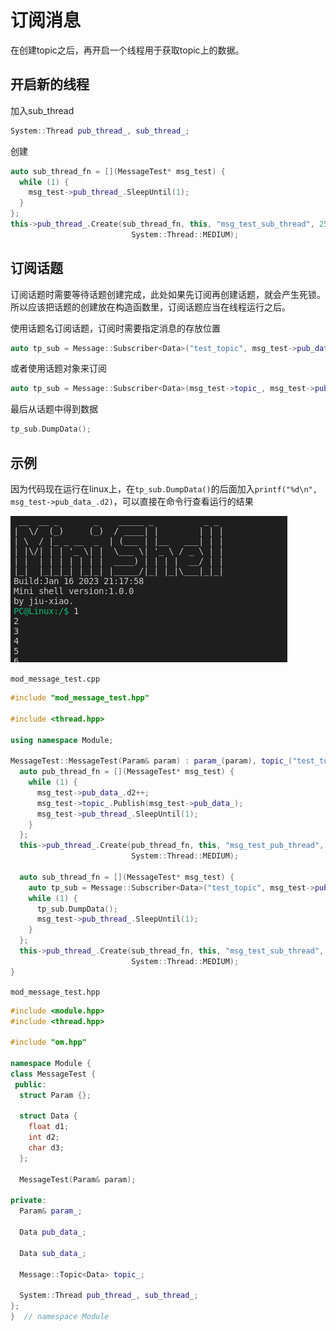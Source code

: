 # 订阅消息

在创建topic之后，再开启一个线程用于获取topic上的数据。

## 开启新的线程

加入sub_thread

```cpp
System::Thread pub_thread_, sub_thread_;
```

创建

```cpp
auto sub_thread_fn = [](MessageTest* msg_test) {
  while (1) {
    msg_test->pub_thread_.SleepUntil(1);
  }
};
this->pub_thread_.Create(sub_thread_fn, this, "msg_test_sub_thread", 256,
                           System::Thread::MEDIUM);
```

## 订阅话题

订阅话题时需要等待话题创建完成，此处如果先订阅再创建话题，就会产生死锁。所以应该把话题的创建放在构造函数里，订阅话题应当在线程运行之后。

使用话题名订阅话题，订阅时需要指定消息的存放位置

```cpp
auto tp_sub = Message::Subscriber<Data>("test_topic", msg_test->pub_data_);
```

或者使用话题对象来订阅

```cpp
auto tp_sub = Message::Subscriber<Data>(msg_test->topic_, msg_test->pub_data_);
```

最后从话题中得到数据

```cpp
tp_sub.DumpData();
```

## 示例

因为代码现在运行在linux上，在`tp_sub.DumpData()`的后面加入`printf("%d\n", msg_test->pub_data_.d2)`，可以直接在命令行查看运行的结果

![结果](../../img/msg_test.png)

`mod_message_test.cpp`

```cpp
#include "mod_message_test.hpp"

#include <thread.hpp>

using namespace Module;

MessageTest::MessageTest(Param& param) : param_(param), topic_("test_topic") {
  auto pub_thread_fn = [](MessageTest* msg_test) {
    while (1) {
      msg_test->pub_data_.d2++;
      msg_test->topic_.Publish(msg_test->pub_data_);
      msg_test->pub_thread_.SleepUntil(1);
    }
  };
  this->pub_thread_.Create(pub_thread_fn, this, "msg_test_pub_thread", 256,
                           System::Thread::MEDIUM);

  auto sub_thread_fn = [](MessageTest* msg_test) {
    auto tp_sub = Message::Subscriber<Data>("test_topic", msg_test->pub_data_);
    while (1) {
      tp_sub.DumpData();
      msg_test->pub_thread_.SleepUntil(1);
    }
  };
  this->pub_thread_.Create(sub_thread_fn, this, "msg_test_sub_thread", 256,
                           System::Thread::MEDIUM);
}
```

`mod_message_test.hpp`

```cpp
#include <module.hpp>
#include <thread.hpp>

#include "om.hpp"

namespace Module {
class MessageTest {
 public:
  struct Param {};

  struct Data {
    float d1;
    int d2;
    char d3;
  };

  MessageTest(Param& param);

private:
  Param& param_;

  Data pub_data_;

  Data sub_data_;

  Message::Topic<Data> topic_;

  System::Thread pub_thread_, sub_thread_;
};
}  // namespace Module
```

